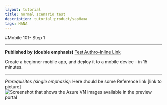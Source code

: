 ```yaml
---
layout: tutorial
title: normal scenario test
description: tutorial:product/sapHana
tags: HANA
---
```

#Mobile 101- Step 1
***
**Published by (double emphasis)** [Test Authro-Inline Link](https://github.com/OlgaKuzmenko/)

Create a beginner mobile app, and deploy it to a mobile device - in 15 minutes.
___
*Prerequisites (single emphasis):* 
Here should be some Reference link [link to picture]
![Screenshot that shows the Azure VM images available in the preview portal](https://github.com/OlgaKuzmenko/tutorialOK/tutorials/header-logo.png)
